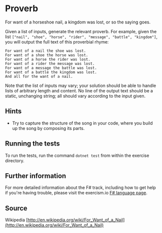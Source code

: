 # Proverb

For want of a horseshoe nail, a kingdom was lost, or so the saying goes.

Given a list of inputs, generate the relevant proverb. For example, given the list `["nail", "shoe", "horse", "rider", "message", "battle", "kingdom"]`, you will output the full text of this proverbial rhyme:

```text
For want of a nail the shoe was lost.
For want of a shoe the horse was lost.
For want of a horse the rider was lost.
For want of a rider the message was lost.
For want of a message the battle was lost.
For want of a battle the kingdom was lost.
And all for the want of a nail.
```

Note that the list of inputs may vary; your solution should be able to handle lists of arbitrary length and content. No line of the output text should be a static, unchanging string; all should vary according to the input given.

## Hints
- Try to capture the structure of the song in your code, where you build up the song by composing its parts.


## Running the tests

To run the tests, run the command `dotnet test` from within the exercise directory.

## Further information

For more detailed information about the F# track, including how to get help if
you're having trouble, please visit the exercism.io [F# language page](http://exercism.io/languages/fsharp/resources).

## Source

Wikipedia [http://en.wikipedia.org/wiki/For_Want_of_a_Nail](http://en.wikipedia.org/wiki/For_Want_of_a_Nail)

